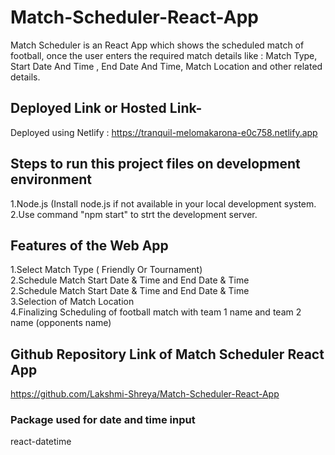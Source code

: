 # Match-Scheduler-React-App
Match Scheduler is an React App which shows the scheduled match of football, once the user enters the required match details like : Match Type,  Start Date And Time , End Date And Time, Match Location and other related details. 

## Deployed Link or Hosted Link- 
Deployed using Netlify : 
https://tranquil-melomakarona-e0c758.netlify.app



## Steps to run this project files on development environment
1.Node.js (Install node.js if not available in your local development system.<br/>
2.Use command "npm start" to strt the development server.


## Features of the Web App
1.Select Match Type ( Friendly Or Tournament)<br/>
2.Schedule Match Start Date & Time and End Date & Time <br/>
2.Schedule Match Start Date & Time and End Date & Time <br/>
3.Selection of Match Location<br/>
4.Finalizing Scheduling of football match with team 1 name and team 2 name (opponents name)



## Github Repository Link of Match Scheduler React App
https://github.com/Lakshmi-Shreya/Match-Scheduler-React-App

### Package used for date and time input
react-datetime
